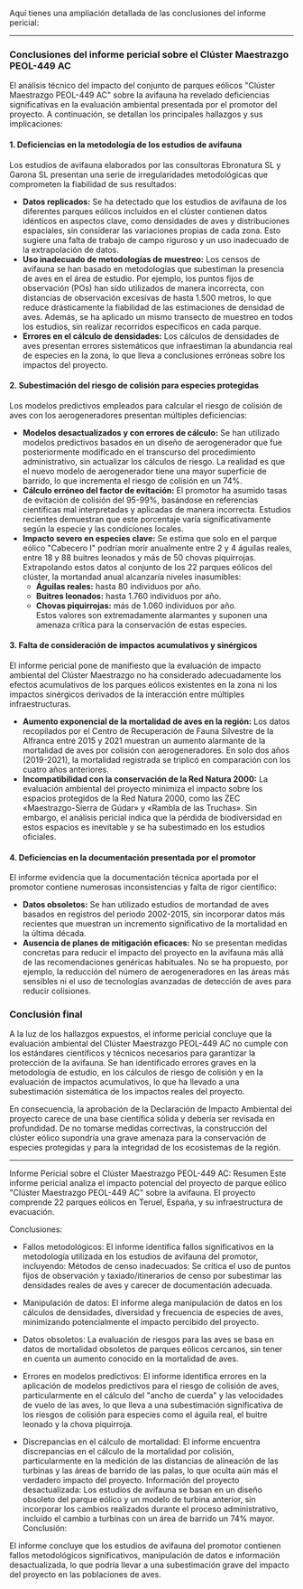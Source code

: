 Aquí tienes una ampliación detallada de las conclusiones del informe pericial:  

---

### **Conclusiones del informe pericial sobre el Clúster Maestrazgo PEOL-449 AC**  

El análisis técnico del impacto del conjunto de parques eólicos "Clúster Maestrazgo PEOL-449 AC" sobre la avifauna ha revelado deficiencias significativas en la evaluación ambiental presentada por el promotor del proyecto. A continuación, se detallan los principales hallazgos y sus implicaciones:  

#### **1. Deficiencias en la metodología de los estudios de avifauna**  
Los estudios de avifauna elaborados por las consultoras Ebronatura SL y Garona SL presentan una serie de irregularidades metodológicas que comprometen la fiabilidad de sus resultados:  
- **Datos replicados:** Se ha detectado que los estudios de avifauna de los diferentes parques eólicos incluidos en el clúster contienen datos idénticos en aspectos clave, como densidades de aves y distribuciones espaciales, sin considerar las variaciones propias de cada zona. Esto sugiere una falta de trabajo de campo riguroso y un uso inadecuado de la extrapolación de datos.  
- **Uso inadecuado de metodologías de muestreo:** Los censos de avifauna se han basado en metodologías que subestiman la presencia de aves en el área de estudio. Por ejemplo, los puntos fijos de observación (POs) han sido utilizados de manera incorrecta, con distancias de observación excesivas de hasta 1.500 metros, lo que reduce drásticamente la fiabilidad de las estimaciones de densidad de aves. Además, se ha aplicado un mismo transecto de muestreo en todos los estudios, sin realizar recorridos específicos en cada parque.  
- **Errores en el cálculo de densidades:** Los cálculos de densidades de aves presentan errores sistemáticos que infraestiman la abundancia real de especies en la zona, lo que lleva a conclusiones erróneas sobre los impactos del proyecto.  

#### **2. Subestimación del riesgo de colisión para especies protegidas**  
Los modelos predictivos empleados para calcular el riesgo de colisión de aves con los aerogeneradores presentan múltiples deficiencias:  
- **Modelos desactualizados y con errores de cálculo:** Se han utilizado modelos predictivos basados en un diseño de aerogenerador que fue posteriormente modificado en el transcurso del procedimiento administrativo, sin actualizar los cálculos de riesgo. La realidad es que el nuevo modelo de aerogenerador tiene una mayor superficie de barrido, lo que incrementa el riesgo de colisión en un 74%.  
- **Cálculo erróneo del factor de evitación:** El promotor ha asumido tasas de evitación de colisión del 95-99%, basándose en referencias científicas mal interpretadas y aplicadas de manera incorrecta. Estudios recientes demuestran que este porcentaje varía significativamente según la especie y las condiciones locales.  
- **Impacto severo en especies clave:** Se estima que solo en el parque eólico "Cabecero I" podrían morir anualmente entre 2 y 4 águilas reales, entre 18 y 88 buitres leonados y más de 50 chovas piquirrojas. Extrapolando estos datos al conjunto de los 22 parques eólicos del clúster, la mortandad anual alcanzaría niveles inasumibles:  
  - **Águilas reales:** hasta 80 individuos por año.  
  - **Buitres leonados:** hasta 1.760 individuos por año.  
  - **Chovas piquirrojas:** más de 1.060 individuos por año.  
  Estos valores son extremadamente alarmantes y suponen una amenaza crítica para la conservación de estas especies.  

#### **3. Falta de consideración de impactos acumulativos y sinérgicos**  
El informe pericial pone de manifiesto que la evaluación de impacto ambiental del Clúster Maestrazgo no ha considerado adecuadamente los efectos acumulativos de los parques eólicos existentes en la zona ni los impactos sinérgicos derivados de la interacción entre múltiples infraestructuras.  
- **Aumento exponencial de la mortalidad de aves en la región:** Los datos recopilados por el Centro de Recuperación de Fauna Silvestre de la Alfranca entre 2015 y 2021 muestran un aumento alarmante de la mortalidad de aves por colisión con aerogeneradores. En solo dos años (2019-2021), la mortalidad registrada se triplicó en comparación con los cuatro años anteriores.  
- **Incompatibilidad con la conservación de la Red Natura 2000:** La evaluación ambiental del proyecto minimiza el impacto sobre los espacios protegidos de la Red Natura 2000, como las ZEC «Maestrazgo-Sierra de Gúdar» y «Rambla de las Truchas». Sin embargo, el análisis pericial indica que la pérdida de biodiversidad en estos espacios es inevitable y se ha subestimado en los estudios oficiales.  

#### **4. Deficiencias en la documentación presentada por el promotor**  
El informe evidencia que la documentación técnica aportada por el promotor contiene numerosas inconsistencias y falta de rigor científico:  
- **Datos obsoletos:** Se han utilizado estudios de mortandad de aves basados en registros del periodo 2002-2015, sin incorporar datos más recientes que muestran un incremento significativo de la mortalidad en la última década.  
- **Ausencia de planes de mitigación eficaces:** No se presentan medidas concretas para reducir el impacto del proyecto en la avifauna más allá de las recomendaciones genéricas habituales. No se ha propuesto, por ejemplo, la reducción del número de aerogeneradores en las áreas más sensibles ni el uso de tecnologías avanzadas de detección de aves para reducir colisiones.  

### **Conclusión final**  
A la luz de los hallazgos expuestos, el informe pericial concluye que la evaluación ambiental del Clúster Maestrazgo PEOL-449 AC no cumple con los estándares científicos y técnicos necesarios para garantizar la protección de la avifauna. Se han identificado errores graves en la metodología de estudio, en los cálculos de riesgo de colisión y en la evaluación de impactos acumulativos, lo que ha llevado a una subestimación sistemática de los impactos reales del proyecto.  

En consecuencia, la aprobación de la Declaración de Impacto Ambiental del proyecto carece de una base científica sólida y debería ser revisada en profundidad. De no tomarse medidas correctivas, la construcción del clúster eólico supondría una grave amenaza para la conservación de especies protegidas y para la integridad de los ecosistemas de la región.


----

Informe Pericial sobre el Clúster Maestrazgo PEOL-449 AC: Resumen
Este informe pericial analiza el impacto potencial del proyecto de parque eólico "Clúster Maestrazgo PEOL-449 AC" sobre la avifauna. El proyecto comprende 22 parques eólicos en Teruel, España, y su infraestructura de evacuación.

Conclusiones:

- Fallos metodológicos: El informe identifica fallos significativos en la metodología utilizada en los estudios de avifauna del promotor, incluyendo:
Métodos de censo inadecuados: Se critica el uso de puntos fijos de observación y taxiado/itinerarios de censo por subestimar las densidades reales de aves y carecer de documentación adecuada.

- Manipulación de datos: El informe alega manipulación de datos en los cálculos de densidades, diversidad y frecuencia de especies de aves, minimizando potencialmente el impacto percibido del proyecto.

- Datos obsoletos: La evaluación de riesgos para las aves se basa en datos de mortalidad obsoletos de parques eólicos cercanos, sin tener en cuenta un aumento conocido en la mortalidad de aves.

- Errores en modelos predictivos: El informe identifica errores en la aplicación de modelos predictivos para el riesgo de colisión de aves, particularmente en el cálculo del "ancho de cuerda" y las velocidades de vuelo de las aves, lo que lleva a una subestimación significativa de los riesgos de colisión para especies como el águila real, el buitre leonado y la chova piquirroja.

- Discrepancias en el cálculo de mortalidad: El informe encuentra discrepancias en el cálculo de la mortalidad por colisión, particularmente en la medición de las distancias de alineación de las turbinas y las áreas de barrido de las palas, lo que oculta aún más el verdadero impacto del proyecto.
Información del proyecto desactualizada: Los estudios de avifauna se basan en un diseño obsoleto del parque eólico y un modelo de turbina anterior, sin incorporar los cambios realizados durante el proceso administrativo, incluido el cambio a turbinas con un área de barrido un 74% mayor.
Conclusión:

El informe concluye que los estudios de avifauna del promotor contienen fallos metodológicos significativos, manipulación de datos e información desactualizada, lo que podría llevar a una subestimación grave del impacto del proyecto en las poblaciones de aves.